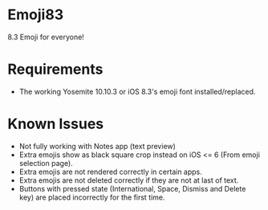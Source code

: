 Emoji83
=============

8.3 Emoji for everyone!

Requirements
==========

* The working Yosemite 10.10.3 or iOS 8.3's emoji font installed/replaced.

Known Issues
==========

* Not fully working with Notes app (text preview)
* Extra emojis show as black square crop instead on iOS <= 6 (From emoji selection page).
* Extra emojis are not rendered correctly in certain apps.
* Extra emojis are not deleted correctly if they are not at last of text.
* Buttons with pressed state (International, Space, Dismiss and Delete key) are placed incorrectly for the first time.
